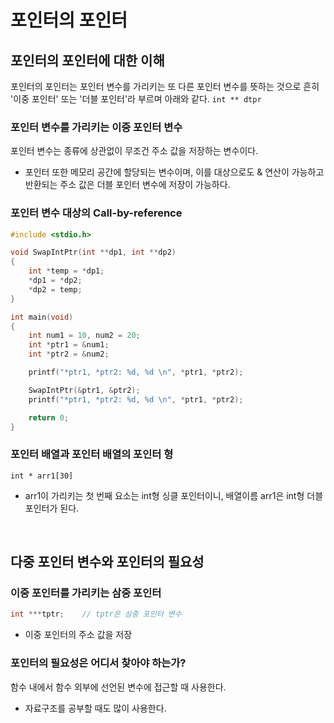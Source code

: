 # 포인터의 포인터

## 포인터의 포인터에 대한 이해
포인터의 포인터는 포인터 변수를 가리키는 또 다른 포인터 변수를 뜻하는 것으로 흔히 '이중 포인터' 또는 '더블 포인터'라 부르며 아래와 같다.
```int ** dtpr```

### 포인터 변수를 가리키는 이중 포인터 변수
포인터 변수는 종류에 상관없이 무조건 주소 값을 저장하는 변수이다.
- 포인터 또한 메모리 공간에 할당되는 변수이며, 이를 대상으로도 & 연산이 가능하고 반환되는 주소 값은 더블 포인터 변수에 저장이 가능하다.

### 포인터 변수 대상의 Call-by-reference
```c
#include <stdio.h>

void SwapIntPtr(int **dp1, int **dp2)
{
    int *temp = *dp1;
    *dp1 = *dp2;
    *dp2 = temp;
}

int main(void)
{
    int num1 = 10, num2 = 20;
    int *ptr1 = &num1;
    int *ptr2 = &num2;

    printf("*ptr1, *ptr2: %d, %d \n", *ptr1, *ptr2);

    SwapIntPtr(&ptr1, &ptr2);
    printf("*ptr1, *ptr2: %d, %d \n", *ptr1, *ptr2);

    return 0;
}
```

### 포인터 배열과 포인터 배열의 포인터 형
```int * arr1[30]```
- arr1이 가리키는 첫 번째 요소는 int형 싱클 포인터이니, 배열이름 arr1은 int형 더블 포인터가 된다.

</br>

## 다중 포인터 변수와 포인터의 필요성

### 이중 포인터를 가리키는 삼중 포인터
```c
int ***tptr;    // tptr은 삼중 포인터 변수
```
- 이중 포인터의 주소 값을 저장

### 포인터의 필요성은 어디서 찾아야 하는가?
함수 내에서 함수 외부에 선언된 변수에 접근할 때 사용한다.
- 자료구조를 공부할 때도 많이 사용한다.